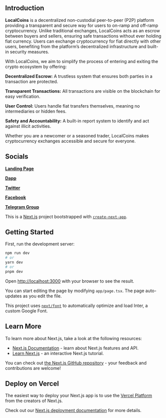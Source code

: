 ## Introduction

**LocalCoins** is a decentralized non-custodial peer-to-peer (P2P) platform providing a transparent and secure way for users to on-ramp and off-ramp cryptocurrency. Unlike traditional exchanges, LocalCoins acts as an escrow between buyers and sellers, ensuring safe transactions without ever holding fiat currency. Users can exchange cryptocurrency for fiat directly with other users, benefiting from the platform’s decentralized infrastructure and built-in security measures.

With LocalCoins, we aim to simplify the process of entering and exiting the crypto ecosystem by offering:

**Decentralized Escrow:** A trustless system that ensures both parties in a transaction are protected.

**Transparent Transactions:** All transactions are visible on the blockchain for easy verification.

**User Control:** Users handle fiat transfers themselves, meaning no intermediaries or hidden fees.

**Safety and Accountability:** A built-in report system to identify and act against illicit activities.

Whether you are a newcomer or a seasoned trader, LocalCoins makes cryptocurrency exchanges accessible and secure for everyone.

## Socials

[**Landing Page**](https://www.localcoins.io/)

[**Dapp**](https://dapp.localcoins.io/p2p-trading)

[**Twitter**](https://x.com/Localcoinsp2p)

[**Facebook**](https://www.facebook.com/localcoinsp2p)

[**Telegram Group**](https://t.me/localcoinscommunity)


This is a [Next.js](https://nextjs.org/) project bootstrapped with [`create-next-app`](https://github.com/vercel/next.js/tree/canary/packages/create-next-app).

## Getting Started

First, run the development server:

```bash
npm run dev
# or
yarn dev
# or
pnpm dev
```

Open [http://localhost:3000](http://localhost:3000) with your browser to see the result.

You can start editing the page by modifying `app/page.tsx`. The page auto-updates as you edit the file.

This project uses [`next/font`](https://nextjs.org/docs/basic-features/font-optimization) to automatically optimize and load Inter, a custom Google Font.

## Learn More

To learn more about Next.js, take a look at the following resources:

- [Next.js Documentation](https://nextjs.org/docs) - learn about Next.js features and API.
- [Learn Next.js](https://nextjs.org/learn) - an interactive Next.js tutorial.

You can check out [the Next.js GitHub repository](https://github.com/vercel/next.js/) - your feedback and contributions are welcome!

## Deploy on Vercel

The easiest way to deploy your Next.js app is to use the [Vercel Platform](https://vercel.com/new?utm_medium=default-template&filter=next.js&utm_source=create-next-app&utm_campaign=create-next-app-readme) from the creators of Next.js.

Check out our [Next.js deployment documentation](https://nextjs.org/docs/deployment) for more details.
